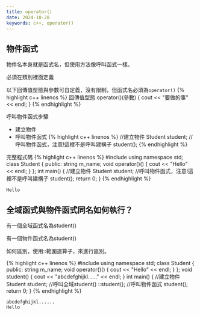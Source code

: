```yaml
---
title: operator()
date: 2024-10-28
keywords: c++, operator()
---
```


## 物件函式

物件名本身就是函式名，但使用方法像呼叫函式一樣。

必須在類別裡面定義

以下回傳值型態與參數可自定義，沒有限制，但函式名必須為`operator()`
{% highlight c++ linenos %}
    回傳值型態 operator()(參數) {
        cout << "要做的事" << endl;
    }
{% endhighlight %}

呼叫物件函式步驟
- 建立物件
- 呼叫物件函式
{% highlight c++ linenos %}
    //建立物件
    Student student;
    //呼叫物件函式，注意!這裡不是呼叫建構子
    student();
{% endhighlight %}

完整程式碼
{% highlight c++ linenos %}
#include <iostream>
using namespace std;
class Student {
public:
    string m_name;
    void operator()() {
        cout << "Hello" << endl;
    }
};
int main() {
    //建立物件
    Student student;
    //呼叫物件函式，注意!這裡不是呼叫建構子
    student();
    return 0;
}
{% endhighlight %}

```
Hello
```

## 全域函式與物件函式同名如何執行？

有一個全域函式名為student()

有一個物件函式名為student()

如何區別，使用::範圍運算子，來進行區別。

{% highlight c++ linenos %}
#include <iostream>
using namespace std;
class Student {
public:
    string m_name;
    void operator()() {
        cout << "Hello" << endl;
    }
};
void student() {
    cout << "abcdefghijkl......" << endl;
}
int main() {
    //建立物件
    Student student;
    //呼叫全域student()
    ::student();
    //呼叫物件函式
    student();
    return 0;
}
{% endhighlight %}
```
abcdefghijkl......
Hello
```